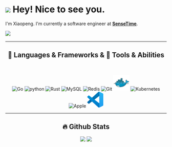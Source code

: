 
<h1><img src="https://emojis.slackmojis.com/emojis/images/1531849430/4246/blob-sunglasses.gif?1531849430" width="30"/> Hey! Nice to see you.</h1>

I'm Xiaopeng. I'm currently a software engineer at <strong><a href="https://www.sensetime.com/">SenseTime</a></strong>.

![](https://komarev.com/ghpvc/?username=simonwei97&abbreviated=true)

<hr>
<h2 align="center">🚀 Languages & Frameworks & 🔨 Tools & Abilities </h2>
<br>
<p align="center">
<img src="https://cdn.jsdelivr.net/gh/devicons/devicon/icons/go/go-original.svg" alt="Go" height="50" />
<img src="https://cdn.jsdelivr.net/gh/devicons/devicon/icons/python/python-original.svg" alt="python" height="50" />
<img src="https://cdn.jsdelivr.net/gh/devicons/devicon/icons/rust/rust-original.svg" alt="Rust" height="50" />
<img src="https://cdn.jsdelivr.net/gh/devicons/devicon/icons/mysql/mysql-original.svg" alt="MySQL" height="50" />
<img src="https://cdn.jsdelivr.net/gh/devicons/devicon/icons/redis/redis-original.svg" alt="Redis" height="50" />
<img src="https://cdn.jsdelivr.net/gh/devicons/devicon/icons/git/git-original.svg" alt="Git" height="50" />
<img src="https://raw.githubusercontent.com/devicons/devicon/master/icons/docker/docker-original.svg" alt="Docker" height="50" />
<img src="https://www.vectorlogo.zone/logos/kubernetes/kubernetes-icon.svg" alt="Kubernetes" height="50" />
<img src="https://cdn.jsdelivr.net/gh/devicons/devicon/icons/apple/apple-original.svg" alt="Apple" height="50" />
<img src="icons/vscode.svg" alt="VS Code" height="50" />
</p>
<hr>

<h2 align="center">🔥 Github Stats </h2>
<p align="center"> 
  <img height="180em" src="https://github-readme-stats.vercel.app/api?username=simonwei97&show_icons=true&hide_border=true&include_all_commits=true" />
  <img height="180em" src="https://github-readme-stats.vercel.app/api/top-langs/?username=simonwei97&exclude_repo=KNN-Image-Classification&show_icons=true&hide_border=true&layout=compact&langs_count=8"/>
</p>
